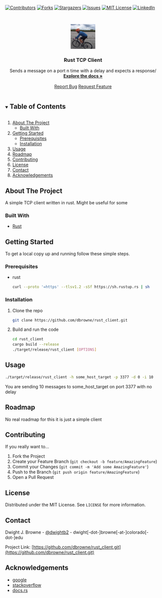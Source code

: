<!--
*** Taken from Best-README-Template: 
*** https://github.com/othneildrew/Best-README-Template
*** If you have a suggestion that would make this better, 
*** please fork the repo and create a pull request
*** or simply open an issue with the tag "enhancement".
*** Thanks again! Now go create something AMAZING! :D
***
***
***
*** To avoid retyping too much info. Do a search and replace for the following:
*** github_username, repo_name, twitter_handle, email, project_title, project_description
-->



<!-- PROJECT SHIELDS -->
<!--
*** I'm using markdown "reference style" links for readability.
*** Reference links are enclosed in brackets [ ] instead of parentheses ( ).
*** See the bottom of this document for the declaration of the reference variables
*** for contributors-url, forks-url, etc. This is an optional, concise syntax you may use.
*** https://www.markdownguide.org/basic-syntax/#reference-style-links
-->
[![Contributors][contributors-shield]][contributors-url]
[![Forks][forks-shield]][forks-url]
[![Stargazers][stars-shield]][stars-url]
[![Issues][issues-shield]][issues-url]
[![MIT License][license-shield]][license-url]
[![LinkedIn][linkedin-shield]][linkedin-url]



<!-- PROJECT LOGO -->
<br />
<p align="center">
  <a href="https://github.com/dbrowne/rust_client.git">
    <img src="images/riding.png" alt="Logo" width="80" height="80">
  </a>

<h3 align="center">Rust TCP Client</h3>

  <p align="center">
    Sends a message on a port n time with a delay and expects a response/
    <br />
    <a href="https://github.com/dbrowne/rust_client.git"><strong>Explore the docs »</strong></a>
    <br />
    <br />
    <a href="https://github.com/dbrowne/rust_client/issues">Report Bug</a>
    <a href="https://github.com/dbrowne/rust_client/issues">Request Feature</a>
  </p>




<!-- TABLE OF CONTENTS -->
<details open="open">
  <summary><h2 style="display: inline-block">Table of Contents</h2></summary>
  <ol>
    <li>
      <a href="#about-the-project">About The Project</a>
      <ul>
        <li><a href="#built-with">Built With</a></li>
      </ul>
    </li>
    <li>
      <a href="#getting-started">Getting Started</a>
      <ul>
        <li><a href="#prerequisites">Prerequisites</a></li>
        <li><a href="#installation">Installation</a></li>
      </ul>
    </li>
    <li><a href="#usage">Usage</a></li>
    <li><a href="#roadmap">Roadmap</a></li>
    <li><a href="#contributing">Contributing</a></li>
    <li><a href="#license">License</a></li>
    <li><a href="#contact">Contact</a></li>
    <li><a href="#acknowledgements">Acknowledgements</a></li>
  </ol>
</details>



<!-- ABOUT THE PROJECT -->

## About The Project

A simple TCP client written in rust. Might be useful for some

### Built With

* [Rust](https://www.rust-lang.org/tools/install)

<!-- GETTING STARTED -->

## Getting Started

To get a local copy up and running follow these simple steps.

### Prerequisites

* rust
  ```sh
  curl --proto '=https' --tlsv1.2 -sSf https://sh.rustup.rs | sh

  ```

### Installation

1. Clone the repo
   ```sh
   git clone https://github.com/dbrowne/rust_client.git
   ```
2. Build and run the code
   ```sh
   cd rust_client
   cargo build --release
   ./target/release/rust_client [OPTIONS]

   ```

<!-- USAGE EXAMPLES -->

## Usage

```sh
./target/release/rust_client -h some_host_target -p 3377 -d 0 -i 10
```

You are sending 10 messages to some_host_target on port 3377 with no delay



<!-- ROADMAP -->

## Roadmap

No real roadmap for this it is just a simple client



<!-- CONTRIBUTING -->

## Contributing

If you really want to...

1. Fork the Project
2. Create your Feature Branch (`git checkout -b feature/AmazingFeature`)
3. Commit your Changes (`git commit -m 'Add some AmazingFeature'`)
4. Push to the Branch (`git push origin feature/AmazingFeature`)
5. Open a Pull Request

<!-- LICENSE -->

## License

Distributed under the MIT License. See `LICENSE` for more information.



<!-- CONTACT -->

## Contact

Dwight J. Browne - [@dwightb2](https://twitter.com/dwightb2) - dwight[-dot-]browne[-at-]colorado[-dot-]edu

Project Link: [https://github.com/dbrowne/rust_client.git](https://github.com/dbrowne/rust_client.git)



<!-- ACKNOWLEDGEMENTS -->

## Acknowledgements

* [google](www.google.com)
* [stackoverflow](www.stackoverflow.com)
* [docs.rs](https://docs.rs/)

<!-- MARKDOWN LINKS & IMAGES -->
<!-- https://www.markdownguide.org/basic-syntax/#reference-style-links -->

[contributors-shield]: https://img.shields.io/github/contributors/dbrowne/rust_client

[contributors-url]: https://github.com/dbrowne/rust_client/graphs/contributors

[forks-shield]: https://img.shields.io/github/forks/dbrowne/rust_client

[forks-url]: https://github.com/dbrowne/rust_client/network/members

[stars-shield]: https://img.shields.io/github/stars/dbrowne/rust_client

[stars-url]: https://github.com/dbrowne/rust_client/stargazers

[issues-shield]: https://img.shields.io/github/issues/dbrowne/rust_client

[issues-url]: https://github.com/dbrowne/rust_client/issues

[license-shield]: https://img.shields.io/github/license/dbrowne/rust_client

[license-url]: https://github.com/dbrowne/rust_client/blob/master/LICENSE.txt

[linkedin-shield]: https://img.shields.io/badge/-LinkedIn-black.svg?style=for-the-badge&logo=linkedin&colorB=555

[linkedin-url]: https://linkedin.com/in/dwightbrowne
